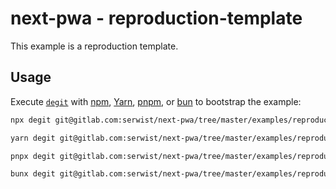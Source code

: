 # next-pwa - reproduction-template

This example is a reproduction template.

## Usage

Execute [`degit`](https://github.com/Rich-Harris/degit) with [npm](https://docs.npmjs.com/cli/init), [Yarn](https://yarnpkg.com/lang/en/docs/cli/create/), [pnpm](https://pnpm.io), or [bun](https://bun.sh) to bootstrap the example:

```bash
npx degit git@gitlab.com:serwist/next-pwa/tree/master/examples/reproduction-template reproduction
```

```bash
yarn degit git@gitlab.com:serwist/next-pwa/tree/master/examples/reproduction-template reproduction
```

```bash
pnpx degit git@gitlab.com:serwist/next-pwa/tree/master/examples/reproduction-template reproduction
```

```bash
bunx degit git@gitlab.com:serwist/next-pwa/tree/master/examples/reproduction-template reproduction
```
